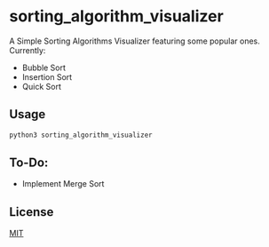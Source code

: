 # sorting_algorithm_visualizer

A Simple Sorting Algorithms Visualizer featuring some popular ones. Currently:
* Bubble Sort
* Insertion Sort
* Quick Sort

## Usage
```bash
python3 sorting_algorithm_visualizer
```

## To-Do:
* Implement Merge Sort

## License

[MIT](https://choosealicense.com/licenses/mit/)

